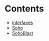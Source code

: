 

# Contents
- [interfaces](/src/interfaces)
- [Soho](Soho.sol/contract.Soho.md)
- [SohoBlast](SohoBlast.sol/contract.SohoBlast.md)
